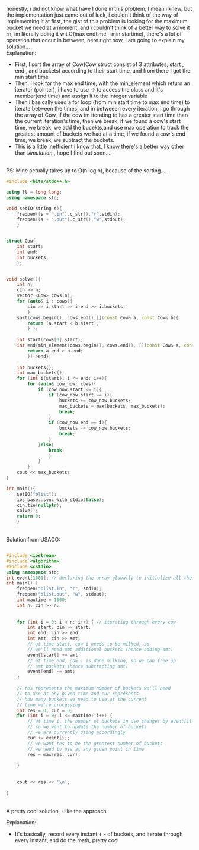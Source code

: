 honestly, i did not know what have I done in this problem, I mean i knew, but the implementation just came out of luck, i couldn't think of the way of implementing it at first, the gist of this problem is looking for the maximum bucket we need at a moment, and i couldn't think of a better way to solve it rn, im literally doing it wit O(max endtime - min startime), there's a lot of operation that occur in between, here right now, I am going to explain my solution...
<br>
Explanation:
- First, I sort the array of Cow(Cow struct consist of 3 attributes, start , end , and buckets) according to their start time, and from there I got the min start time
- Then, I look for the max end time, with the min_element which return an iterator (pointer), i have to use -> to access the class and it's member(end time) and assign it to the integer variable
- Then i basically used a for loop (from min start time to max end time) to iterate between the times, and in betweeen every iteration, i go through the array of Cow, if the cow im iterating to has a greater start time than the current iteration's time, then we break, if we found a cow's start time, we break, we add the bucekts,and use max operation to track the greatest amount of buckets we had at a time, if we found a cow's end time, we break, we subtract the buckets.
- This is a little inefficient i know that, I know there's a better way other than *simulation* , hope I find out soon....

<br>
PS: Mine actually takes up to O(n log n), because of the sorting....

```cpp
#include <bits/stdc++.h>

using ll = long long;
using namespace std;

void setIO(string s){
	freopen((s + ".in").c_str(),"r",stdin);
	freopen((s + ".out").c_str(),"w",stdout);
	}


struct Cow{
	int start;
	int end;
	int buckets;
	};


void solve(){
	int n;
	cin >> n;
	vector <Cow> cows(n);
	for (auto& i : cows){
		cin >> i.start >> i.end >> i.buckets;
		}
	sort(cows.begin(), cows.end(),[](const Cow& a, const Cow& b){
		return (a.start < b.start);
		} );
	
	int start(cows[0].start);
	int end{min_element(cows.begin(), cows.end(), [](const Cow& a, const Cow& b){
		return a.end > b.end;
		})->end};
	
	int buckets{};
	int max_buckets{};
	for (int i{start}; i <= end; i++){
		for (auto& cow_now: cows){
			if (cow_now.start <= i){
				if (cow_now.start == i){
					buckets += cow_now.buckets;
					max_buckets = max(buckets, max_buckets);
					break;
				}
				if (cow_now.end == i){
					buckets -= cow_now.buckets;
					break;
				}
			}else{
				break;
				}
			}
		}
	cout << max_buckets;
}

int main(){
	setIO("blist");
	ios_base::sync_with_stdio(false);
	cin.tie(nullptr);
	solve();
	return 0;
	}

```
<br>
Solution from USACO:

```cpp

#include <iostream>
#include <algorithm>  
#include <cstdio>
using namespace std;
int event[1001]; // declaring the array globally to initialize all the elements to 0
int main() {
	freopen("blist.in", "r", stdin);
	freopen("blist.out", "w", stdout); 
	int maxtime = 1000;
	int n; cin >> n;
		
		
	for (int i = 0; i < n; i++) { // iterating through every cow
		int start; cin >> start; 
		int end; cin >> end;
		int amt; cin >> amt;
		// at time start, cow i needs to be milked, so 
		// we'll need amt additional buckets (hence adding amt)
		event[start] += amt;
		// at time end, cow i is done milking, so we can free up 
		// amt buckets (hence subtracting amt)
		event[end] -= amt; 
	}
		
	// res represents the maximum number of buckets we'll need 
	// to use at any given time and cur represents 
	// how many buckets we need to use at the current 
	// time we're processing
	int res = 0, cur = 0;
	for (int i = 0; i <= maxtime; i++) {
		// at time i, the number of buckets in use changes by event[i]
		// so we want to update the number of buckets 
		// we are currently using accordingly
		cur += event[i];
		// we want res to be the greatest number of buckets 
		// we need to use at any given point in time
		res = max(res, cur); 
		
	}
	
	
	cout << res << '\n'; 
	
}
```
<br>
A pretty cool solution, I like the approach

Explanation:
- It's basically, record every instant + - of buckets, and iterate through every instant, and do the math, pretty cool